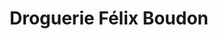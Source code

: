 ---
title: "Droguerie Félix Boudon"
url: /cambo-les-bains/droguerie-felix-boudon/
shop: Eisenwaren
---